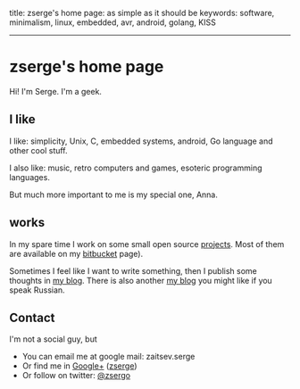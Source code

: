 title: zserge's home page: as simple as it should be
keywords: software, minimalism, linux, embedded, avr, android, golang, KISS

---

zserge's home page
==================

Hi! I'm Serge. I'm a geek.


I like
------

I like: simplicity, Unix, C, embedded systems, android, Go language and other
cool stuff.

I also like: music, retro computers and games, esoteric programming languages.

But much more important to me is my special one, Anna.

works
-----

In my spare time I work on some small open source [projects](/projects.html).
Most of them are available on my [bitbucket](http://bitbucket.org/zserge)
page).

Sometimes I feel like I want to write something, then I publish some thoughts
in [my blog](/blog.html). There is also another [my
blog](http://zserge.wordpress.com) you might like if you speak Russian.

Contact
-------

I'm not a social guy, but

* You can email me at google mail: zaitsev.serge
* Or find me in [Google+](https://plus.google.com/u/0/104057808671137811338/) 
  ([zserge](http://gplus.to/zserge))
* Or follow on twitter: [@zsergo](http://twitter.com/zsergo)

